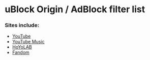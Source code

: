# uBlock Origin / AdBlock filter list

### Sites include:
- [YouTube](https://youtube.com)
- [YouTube Music](https://music.youtube.com)
- [HoYoLAB](https://hoyolab.com)
- [Fandom](https://fandom.com)

